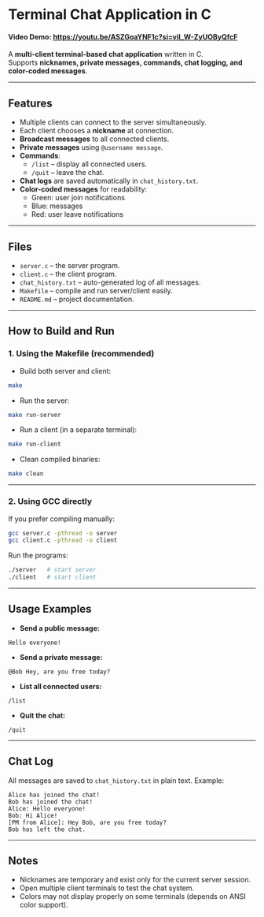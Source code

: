 # Terminal Chat Application in C
#### Video Demo: https://youtu.be/ASZGoaYNF1c?si=viI_W-ZyUOByQfcF

A **multi-client terminal-based chat application** written in C.  
Supports **nicknames, private messages, commands, chat logging, and color-coded messages**.

---

## Features

- Multiple clients can connect to the server simultaneously.  
- Each client chooses a **nickname** at connection.  
- **Broadcast messages** to all connected clients.  
- **Private messages** using `@username message`.  
- **Commands**:
  - `/list` – display all connected users.  
  - `/quit` – leave the chat.  
- **Chat logs** are saved automatically in `chat_history.txt`.  
- **Color-coded messages** for readability:
  - Green: user join notifications  
  - Blue: messages  
  - Red: user leave notifications  

---

## Files

- `server.c` – the server program.  
- `client.c` – the client program.  
- `chat_history.txt` – auto-generated log of all messages.  
- `Makefile` – compile and run server/client easily.  
- `README.md` – project documentation.  

---

## How to Build and Run

### 1. Using the Makefile (recommended)

- Build both server and client:

```bash
make
````

* Run the server:

```bash
make run-server
```

* Run a client (in a separate terminal):

```bash
make run-client
```

* Clean compiled binaries:

```bash
make clean
```

---

### 2. Using GCC directly

If you prefer compiling manually:

```bash
gcc server.c -pthread -o server
gcc client.c -pthread -o client
```

Run the programs:

```bash
./server   # start server
./client   # start client
```

---

## Usage Examples

* **Send a public message:**

```
Hello everyone!
```

* **Send a private message:**

```
@Bob Hey, are you free today?
```

* **List all connected users:**

```
/list
```

* **Quit the chat:**

```
/quit
```

---

## Chat Log

All messages are saved to `chat_history.txt` in plain text. Example:

```
Alice has joined the chat!
Bob has joined the chat!
Alice: Hello everyone!
Bob: Hi Alice!
[PM from Alice]: Hey Bob, are you free today?
Bob has left the chat.
```

---

## Notes

* Nicknames are temporary and exist only for the current server session.
* Open multiple client terminals to test the chat system.
* Colors may not display properly on some terminals (depends on ANSI color support).

